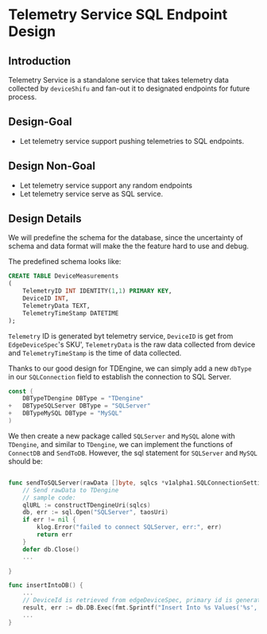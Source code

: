 # Telemetry Service SQL Endpoint Design

## Introduction
Telemetry Service is a standalone service that takes telemetry data collected by `deviceShifu` and fan-out it to designated endpoints for future process.

## Design-Goal
- Let telemetry service support pushing telemetries to SQL endpoints.

## Design Non-Goal
- Let telemetry service support any random endpoints
- Let telemetry service serve as SQL service.

## Design Details
We will predefine the schema for the database, since the uncertainty of schema and data format will make the the feature hard to use and debug.

The predefined schema looks like:
```SQL
CREATE TABLE DeviceMeasurements
(
    TelemetryID INT IDENTITY(1,1) PRIMARY KEY,
    DeviceID INT,
    TelemetryData TEXT,
    TelemetryTimeStamp DATETIME
);
```

`Telemetry` ID is generated byt telemetry service, `DeviceID` is get from  `EdgeDeviceSpec`'s SKU', `TelemetryData` is the raw data collected from device and `TelemetryTimeStamp` is the time of data collected.

Thanks to our good design for TDEngine, we can simply add a new `dbType` in our `SQLConnection` field to establish the connection to SQL Server.

```go
const (
    DBTypeTDengine DBType = "TDengine"
+   DBTypeSQLServer DBType = "SQLServer"
+   DBTypeMySQL DBType = "MySQL"
)

```

We then create a new package called `SQLServer` and `MySQL` alone with `TDengine`, and similar to `TDengine`, we can implement the functions of `ConnectDB` and `SendToDB`. However, the sql statement for `SQLServer` and `MySQL` should be:
```go

func sendToSQLServer(rawData []byte, sqlcs *v1alpha1.SQLConnectionSetting) err {
	// Send rawData to TDengine
    // sample code:
    qlURL := constructTDengineUri(sqlcs)
    db, err := sql.Open("SQLServer", taosUri)
    if err != nil {
        klog.Error("failed to connect SQLServer, err:", err)
        return err
    }
    defer db.Close()
    ...

}

func insertIntoDB() {
    ...
    // DeviceId is retrieved from edgeDeviceSpec, primary id is generated by database
    result, err := db.DB.Exec(fmt.Sprintf("Insert Into %s Values('%s','%s','%s')", *db.Settings.DBTable, deviceID, rawData, time.Now()))
    ...
}
```



